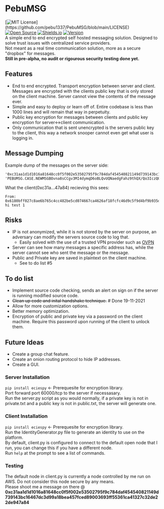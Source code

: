 # PebuMSG
[![MIT License](https://img.shields.io/apm/l/atomic-design-ui.svg?)](https://github.com/pebu1337/PebuMSG/blob/main/LICENSE) [![Open Source](https://badges.frapsoft.com/os/v1/open-source.svg?v=103)](https://opensource.org/) [![Shields.io](https://img.shields.io/badge/shields.io-ok-green.svg?style=flat)](http://shields.io/) [![Version](https://badge.fury.io/gh/tterb%2FHyde.svg)](https://badge.fury.io/gh/pebu1337%2FPebuMSG) <br>
A simple end to end encrypted self hosted messaging solution. Designed to solve trust issues with centralized service providers. <br>
Not meant as a real time communication solution, more as a secure "dropbox" for messages. <br>
<b/>Still in pre-alpha, no audit or rigourous security testing done yet.</b>
## Features
* End to end encrypted. Transport encryption between server and client. Messages are encrypted with the clients public key that is only stored on the client machine. Server cannot view the contents of the message ever.
* Simple and easy to deploy or learn off of. Entire codebase is less than 1000 lines and will remain that way in perpetuity. 
* Public key encryption for messages between clients and public key encryption for server<->client communication. 
* Only communication that is sent unencrypted is the servers public key to the client, this way a network snooper cannot even get what user is logging in.
## Message Dumping
Example dump of the messages on the server side: <br>
```
'0xc31aa1d1d1016a81648cc0f5f002e53502795f9c784daf454540821149d739143bc16467dc3d99a18bea457fced89003693ff55361ca41327c32de22de947a84': 
'PEBUMSG.CASE.NEWMSGBOvna8sCCgv3MI4dymqD6oBLQvUQNaedgFahz9thQX/Qo3IczQOjBC2mdt/4oEJPtcqkGQh1FKWnHDvqAqwgYNXtTnXc+J21c+SZ0XSCCnOF3FG9OwlXKsU4FqRk4mrhaIT9z9zGdY/TXEyQHD4ZeFEBkcgC2/hjQFKlFHMPg5XPBiowAdPSPC+87vwQrWZXOcJJmKD+dO2KCGqdtzFsM3iR/vLXcJzaIex8o56N1/dMbYWJhAJZ4oI14A3Q9FfhCd+X0wlKfXz4D1OL3BngGb8JAGyY/HXaeOfPp0o6ymWbHr6y3mm6WlLwRPg='}
```
What the client(0xc31a...47a84) recieving this sees: <br>
```
From: 0x6180bff027c8ae6b765c4cc482be5cd074667ca4626af18fcfc46d9c5f9d4bf9b935df90f606b58eb5fc33f799d8b792503a5cbe407a8ed845608805543f1350
hi test 1 
```
## Risks
* IP is not anonymized, while it is not stored by the server on purpose, an adversary can modify the servers source code to log that.
  * Easily solved with the use of a trusted VPN provider such as [OVPN](https://www.ovpn.com)
* Server can see how many messages a specific address has, while the server cannot see who sent the message or the message.
* Public and Private key are saved in plaintext on the client machine.
  * See to do list #5
## To do list
* Implement source code checking, sends an alert on sign on if the server is running modified source code.
* ~~Clean up code and inital handshake technique.~~ # Done 19-11-2021
* Allow for more customization options.
* Better memory optimization.
* Encryption of public and private key via a password on the client machine. Require this password upon running of the client to unlock them.
## Future Ideas
* Create a group chat feature.
* Create an onion routing protocol to hide IP addresses. 
* Create a GUI.
### Server Installation
```pip install eciespy``` <- Prerequesite for encryption library. <br>
Port forward port 60000/tcp to the server if necessasary. <br>
Run the server.py script as you would normally, if a private key is not in private.txt and a public key is not in public.txt, the server will generate one. <br>
### Client Installation
```pip install eciespy``` <- Prerequesite for encryption library. <br>
Run the IdentityGenerator.py file to generate an identity to use on the platform. <br>
By default, client.py is configured to connect to the default open node that I run, you can change this if you have a different node. <br>
Run ```help``` at the prompt to see a list of commands. 
### Testing 
The default node in client.py is currently a node controlled by me run on AWS. Do not consider this node secure by any means. <br>
Please shoot me a message on there @  <b/>0xc31aa1d1d1016a81648cc0f5f002e53502795f9c784daf454540821149d739143bc16467dc3d99a18bea457fced89003693ff55361ca41327c32de22de947a84</b>
